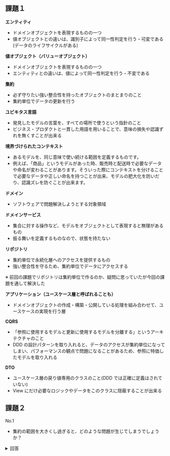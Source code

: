 ## 課題１

**エンティティ**

- ドメインオブジェクトを表現するものの一つ
- 値オブジェクトとの違いは、識別子によって同一性判定を行う・可変である(データのライフサイクルがある)

**値オブジェクト（バリューオブジェクト）**

- ドメインオブジェクトを表現するものの一つ
- エンティティとの違いは、値によって同一性判定を行う・不変である

**集約**

- 必ず守りたい強い整合性を持ったオブジェクトのまとまりのこと
- 集約単位でデータの更新を行う

**ユビキタス言語**

- 発見したモデルの言葉を、すべての場所で使うという指針のこと
- ビジネス・プロダクトと一貫した用語を用いることで、意味の損失や認識ずれを無くすことが出来る

**境界づけられたコンテキスト**

- あるモデルを、同じ意味で使い続ける範囲を定義するものです。
- 例えば、「商品」というモデルがあった時、販売時と配送時で必要なデータや命名が変わることがあります。そういった際にコンテキストを分けることで必要なデータや正しい命名を持つことが出来、モデルの肥大化を防いだり、認識ズレを防ぐことが出来ます。

**ドメイン**

- ソフトウェアで問題解決しようとする対象領域

**ドメインサービス**

- 集合に対する操作など、モデルをオブジェクトとして表現すると無理があるもの
- 振る舞いを定義するものなので、状態を持たない

**リポジトリ**

- 集約単位で永続化層へのアクセスを提供するもの
- 強い整合性を守るため、集約単位でデータにアクセスする

※ 前回の課題でリポジトリは集約単位で作るのか、疑問に思っていたが今回の課題を通して解決した

**アプリケーション（ユースケース層と呼ばれることも）**

- ドメインオブジェクトの作成・構築・公開している処理を組み合わせて、ユースケースの実現を行う層

**CQRS**

- 「参照に使用するモデルと更新に使用するモデルを分離する」というアーキテクチャのこと
- DDD の設計パターンを取り入れると、データのアクセスが集約単位になってしまい、パフォーマンスの観点で問題になることがあるため、参照に特価したモデルを取り入れる

**DTO**

- ユースケース層の戻り値専用のクラスのこと(DDD では正確に定義はされていない)
- View にだけ必要なロジックやデータをこのクラスに隠蔽することが出来る

## 課題２

No.1

- 集約の範囲を大きくし過ぎると、どのような問題が生じてしまうでしょうか？

<details><summary>回答</summary>

- 集約毎に 1 つのトランザクションでデータの更新を行うため、範囲を大きくし過ぎるとそれだけロックの範囲も広がるので、デッドロックが起こる可能性が高くなる。

参考: ドメイン駆動設計 モデリング/実装ガイド

</details>
